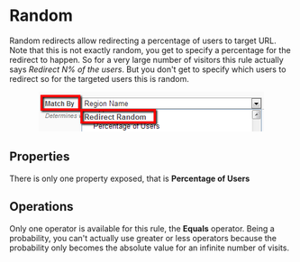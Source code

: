 # Random

Random redirects allow redirecting a percentage of users to target URL. Note that this is not exactly random, you get to specify a percentage for the redirect to happen. So for a very large number of visitors this rule actually says *Redirect N% of the users*. But you don't get to specify which users to redirect so for the targeted users this is random.

<div style="text-align:center">

<img src="../assets/redirect-random.png">

</div>

## Properties

There is only one property exposed, that is **Percentage of Users**

## Operations

Only one operator is available for this rule, the **Equals** operator. Being a probability, you can't actually use greater or less operators because the probability only becomes the absolute value for an infinite number of visits.